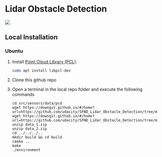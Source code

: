 # Lidar Obstacle Detection

![](/media/ObstacleDetectionFPS.gif)

## Local Installation

### Ubuntu 


1. Install [Point Cloud Library (PCL)](https://pointclouds.org/):
    ```bash
    sudo apt install libpcl-dev
    ```

2. Clone this github repo

3. Open a terminal in the local repo folder and execute the following commands
   ```shell
   cd src/sensors/data/pcd
   wget https://downgit.github.io/#/home?url=https://github.com/udacity/SFND_Lidar_Obstacle_Detection/tree/master/src/sensors/data/pcd/data_1
   wget https://downgit.github.io/#/home?url=https://github.com/udacity/SFND_Lidar_Obstacle_Detection/tree/master/src/sensors/data/pcd/data_2
   unzip data_1.zip
   unzip data_2.zip
   cd ../../../..
   mkdir build && cd build
   cmake ..
   make
   ./environment
   ```
